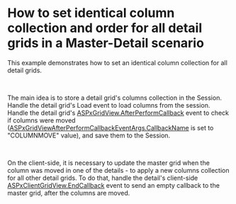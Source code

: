 # How to set identical column collection and order for all detail grids in a Master-Detail scenario


<p>This example demonstrates how to set an identical column collection for all detail grids.</p><br />
<p>The main idea is to store a detail grid's columns collection in the Session. Handle the detail grid's Load event to load columns from the session. Handle the detail grid's <a href="http://documentation.devexpress.com/#AspNet/DevExpressWebASPxGridViewASPxGridView_AfterPerformCallbacktopic"><u>ASPxGridView.AfterPerformCallback</u></a>  event to check if columns were moved (<a href="http://documentation.devexpress.com/#AspNet/DevExpressWebASPxGridViewASPxGridViewAfterPerformCallbackEventArgs_CallbackNametopic"><u>ASPxGridViewAfterPerformCallbackEventArgs.CallbackName</u></a> is set to "COLUMNMOVE" value), and save them to the Session.</p><br />
<p>On the client-side, it is necessary to update the master grid when the column was moved in one of the details - to apply a new columns collection for all other detail grids. To do that, handle the detail's client-side <a href="http://documentation.devexpress.com/#AspNet/DevExpressWebASPxGridViewScriptsASPxClientGridView_EndCallbacktopic"><u>ASPxClientGridView.EndCallback</u></a> event to send an empty callback to the master grid, after the columns are moved.</p>

<br/>


